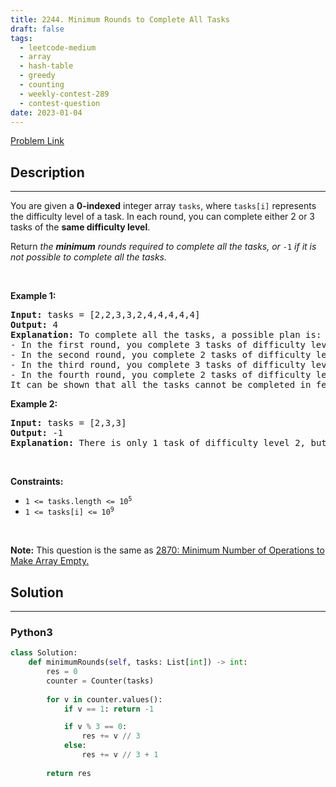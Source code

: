 ```yaml
---
title: 2244. Minimum Rounds to Complete All Tasks
draft: false
tags: 
  - leetcode-medium
  - array
  - hash-table
  - greedy
  - counting
  - weekly-contest-289
  - contest-question
date: 2023-01-04
---
```


[Problem Link](https://leetcode.com/problems/minimum-rounds-to-complete-all-tasks/)

## Description

---
<p>You are given a <strong>0-indexed</strong> integer array <code>tasks</code>, where <code>tasks[i]</code> represents the difficulty level of a task. In each round, you can complete either 2 or 3 tasks of the <strong>same difficulty level</strong>.</p>

<p>Return <em>the <strong>minimum</strong> rounds required to complete all the tasks, or </em><code>-1</code><em> if it is not possible to complete all the tasks.</em></p>

<p>&nbsp;</p>
<p><strong class="example">Example 1:</strong></p>

<pre>
<strong>Input:</strong> tasks = [2,2,3,3,2,4,4,4,4,4]
<strong>Output:</strong> 4
<strong>Explanation:</strong> To complete all the tasks, a possible plan is:
- In the first round, you complete 3 tasks of difficulty level 2. 
- In the second round, you complete 2 tasks of difficulty level 3. 
- In the third round, you complete 3 tasks of difficulty level 4. 
- In the fourth round, you complete 2 tasks of difficulty level 4.  
It can be shown that all the tasks cannot be completed in fewer than 4 rounds, so the answer is 4.
</pre>

<p><strong class="example">Example 2:</strong></p>

<pre>
<strong>Input:</strong> tasks = [2,3,3]
<strong>Output:</strong> -1
<strong>Explanation:</strong> There is only 1 task of difficulty level 2, but in each round, you can only complete either 2 or 3 tasks of the same difficulty level. Hence, you cannot complete all the tasks, and the answer is -1.
</pre>

<p>&nbsp;</p>
<p><strong>Constraints:</strong></p>

<ul>
	<li><code>1 &lt;= tasks.length &lt;= 10<sup>5</sup></code></li>
	<li><code>1 &lt;= tasks[i] &lt;= 10<sup>9</sup></code></li>
</ul>

<p>&nbsp;</p>
<p><strong>Note:</strong> This question is the same as <a href="https://leetcode.com/problems/minimum-number-of-operations-to-make-array-empty/description/" target="_blank">2870: Minimum Number of Operations to Make Array Empty.</a></p>


## Solution

---
### Python3
``` py title='minimum-rounds-to-complete-all-tasks'
class Solution:
    def minimumRounds(self, tasks: List[int]) -> int:
        res = 0
        counter = Counter(tasks)
        
        for v in counter.values():
            if v == 1: return -1

            if v % 3 == 0:
                res += v // 3
            else:
                res += v // 3 + 1
        
        return res
```

